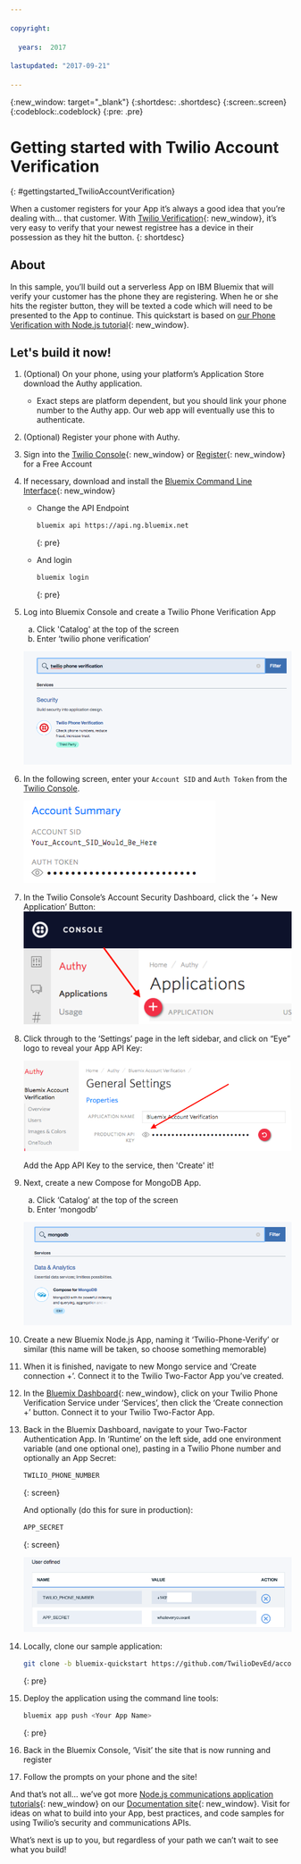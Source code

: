 ```yaml
---

copyright:

  years:  2017

lastupdated: "2017-09-21"

---
```


{:new_window: target="_blank"}
{:shortdesc: .shortdesc}
{:screen:.screen}
{:codeblock:.codeblock}
{:pre: .pre}

# Getting started with Twilio Account Verification
{: #gettingstarted_TwilioAccountVerification}


When a customer registers for your App it’s always a good idea that you’re
dealing with… that customer. With
[Twilio Verification](https://www.twilio.com/verification){: new_window}, it’s very easy to
verify that your newest registree has a device in their possession as they hit
the button.
{: shortdesc}

## About

In this sample, you’ll build out a serverless App on IBM Bluemix that will
verify your customer has the phone they are registering. When he or she hits
the register button, they will be texted a code which will need to be
presented to the App to continue. This quickstart is based on
[our Phone Verification with Node.js tutorial](https://www.twilio.com/docs/tutorials/account-verification-node-express){: new_window}.

## Let's build it now!
1. (Optional) On your phone, using your platform’s Application Store download
   the Authy application.
   * Exact steps are platform dependent, but you should link your phone number
   to the Authy app.  Our web app will eventually use this to authenticate.

1. (Optional) Register your phone with Authy.

1. Sign into the [Twilio Console](https://www.twilio.com/console){: new_window}
   or [Register](https://www.twilio.com/try-twilio){: new_window} for a Free
   Account

1. If necessary, download and install the [Bluemix Command Line Interface](https://console.bluemix.net/docs/starters/install_cli.html){: new_window}
   - Change the API Endpoint
     ```bash
     bluemix api https://api.ng.bluemix.net
     ```
     {: pre}

   - And login
     ```bash
     bluemix login
     ```
     {: pre}

1. Log into Bluemix Console and create a Twilio Phone Verification App
      <ol type="a">
        <li>Click 'Catalog' at the top of the screen</li>
        <li>Enter ‘twilio phone verification’</li>
      </ol>

   ![Twilio app from Bluemix catalog](images/03-create-twilio-app.png)

1. In the following screen, enter your `Account SID` and `Auth Token` from the
   [Twilio Console](https://www.twilio.com/console).

   ![Configure your Twilio Credentials](images/02-twilio-credentials.png)

1. In the Twilio Console’s Account Security Dashboard, click the ‘+ New Application’ Button:
   ![Account Security Dashboard](images/authy-dashboard.png)

1. Click through to the ‘Settings’ page in the left sidebar, and click on “Eye”
   logo to reveal your App API Key:  

   ![Account Security Settings](images/authy-settings.png)

   Add the App API Key to the service, then 'Create' it!

1. Next, create a new Compose for MongoDB App.
    <ol type="a">
      <li>Click ‘Catalog’ at the top of the screen</li>
      <li>Enter ‘mongodb’</li>
    </ol>

    ![Compose MongoDB](images/compose-mongodb.png)

1. Create a new Bluemix Node.js App, naming it ‘Twilio-Phone-Verify’ or similar
   (this name will be taken, so choose something memorable)

1. When it is finished, navigate to new Mongo service and ‘Create connection +’.
   Connect it to the Twilio Two-Factor App you’ve created.

1. In the [Bluemix Dashboard](https://console.bluemix.net/dashboard/apps/){: new_window},
   click on your  Twilio Phone Verification Service under ‘Services’, then click the
   ‘Create connection +’ button.  Connect it to your Twilio Two-Factor App.

1. Back in the Bluemix Dashboard, navigate to your Two-Factor Authentication App. In
   ‘Runtime’ on the left side, add one environment variable (and one optional one),
   pasting in a Twilio Phone number and optionally an App Secret:
     ```bash
     TWILIO_PHONE_NUMBER
     ```
     {: screen}

     And optionally (do this for sure in production):

     ```bash
     APP_SECRET
     ```
     {: screen}

   ![Environment Variables](images/bluemix-dash-env-vars.png)

1. Locally, clone our sample application:

    ```bash
    git clone -b bluemix-quickstart https://github.com/TwilioDevEd/account-verification-node
    ```
    {: pre}

1. Deploy the application using the command line tools:

   ```bash
   bluemix app push <Your App Name>
   ```
   {: pre}

1. Back in the Bluemix Console, ‘Visit’ the site that is now running and register

1. Follow the prompts on your phone and the site!

And that’s not all… we’ve got more [Node.js
communications application tutorials](https://www.twilio.com/docs/tutorials?filter-language=node&order_by=-popularity_rank){: new_window} on our [Documentation site](https://www.twilio.com/docs/){: new_window}.
Visit for ideas on what to build into your App, best practices, and code
samples for using Twilio’s security and communications APIs.

What’s next is up to you, but regardless of your path we can’t wait to see what you build!
